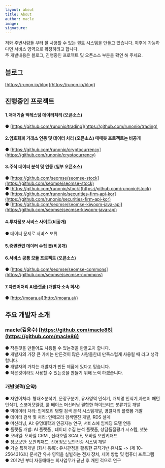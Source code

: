 ```yaml
---
layout: about
title: About 
author: macle
image: 
signature:
---
```


저와 주변사람들 부터 잘 사용할 수 있는 퀀트 시스템을 만들고 있습니다. 이후에 가능하다면 서비스 영역으로 확장하려고 합니다.
<br/>
주 개발내용은 블로그, 진행중인 프로젝트 및 오픈소스 부분을 확인 해 주세요.

## 블로그
[https://runon.io/blog](https://runon.io/blog)

## 진행중인 프로젝트
#### 1.매매기술 백테스팅 데이터처리 (오픈소스)
● [https://github.com/runonio/trading](https://github.com/runonio/trading)
#### 2.암호화폐 거래소 연동 및 데이터 처리 (오픈소스) 매매봇 프로젝트는 비공개
● [https://github.com/runonio/cryptocurrency](https://github.com/runonio/cryptocurrency)
#### 3.주식 데이터 분석 및 연동 (일부 오픈소스)
● [https://github.com/seomse/seomse-stock](https://github.com/seomse/seomse-stock)   <br/>
● [https://github.com/runonio/stock](https://github.com/runonio/stock)          <br/>
● [https://github.com/runonio/securities-firm-api-kor](https://github.com/runonio/securities-firm-api-kor)  <br/>
● [https://github.com/seomse/seomse-kiwoom-java-api](https://github.com/seomse/seomse-kiwoom-java-api)
#### 4.투자정보 서비스 사이트(비공개)
● 데이터 문제로 서비스 보류
#### 5.증권관련 데이터 수집 봇(비공개)
#### 6.서비스 공통 모듈 프로젝트 (오픈소스)
● [https://github.com/seomse/seomse-commons](https://github.com/seomse/seomse-commons)
#### 7.자연어처리 AI플랫폼 (개발자 소속 회사)
● [http://moara.ai](http://moara.ai/)


## 주요 개발자 소개
### macle(김용수) [https://github.com/macle86](https://github.com/macle86)
● 작은것을 만들어도 사용될 수 있는것을 만들고자 합니다.   <br/>
● 개발자의 가장 큰 가치는 만든것이 많은 사람들한테 만족스럽게 사용될 때 라고 생각합니다.   <br/>
● 개발자의 가치는 개발자가 만든 제품에 있다고 믿습니다.   <br/>
● 작은것이라도 사용할 수 있는것을 만들기 위해 노력 하겠습니다.   <br/>

### 개발경력(요약)
● 자연어처리: 형태소분석기, 문장구분기, 유사영역 인식기, 개체명 인식기,자연어 패턴인식기, 스코어모델링, 룰 베이스 머신러닝 결합한 하이브리드 분류기등 개발   <br/>
● 빅데이터 처리: 인메모리 병렬 검색 분석 시스템개발, 병렬처리 플랫폼 개발   <br/>
● 데이터 검색 및 처리: 인메모리 검색엔진 개발, RDS 설계   <br/>
● 머신러닝, AI: 유명대학과 인공지능 연구, 서비스에 임베딩 모델 연동   <br/>
● 플랫폼 개발: AI 플랫폼 , 데이터 수집 분석 플랫폼, 상담품질평가 시스템, 챗봇   <br/>
● 모바일: 모바일 CRM , 신라호텔 SCALE, 모바일 보안키패드   <br/>
● 정보보안: 보안키패드, 신용정보 보안전송 시스템 개발   <br/>
● 기술 특허개발 (회사 등록): 유사관점을 활용한 규칙기반 유사도 -> (제 10-2564316호) 문서간 유사 영역을 실별하는 전자 장치, 제어 방법 및 컴퓨터 프로그램   <br/>
● 2012년 부터 자동매매는 회사업무가 끝난 후 개인 적으로 연구   <br/>